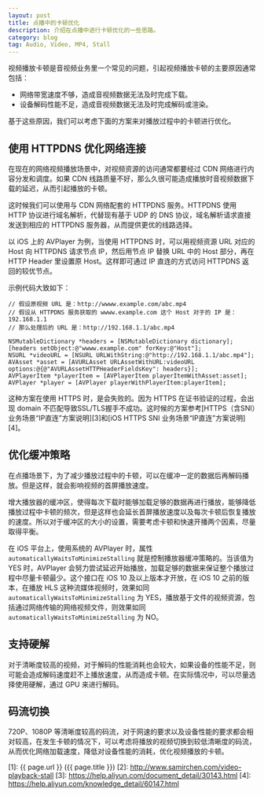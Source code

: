 ```yaml
---
layout: post
title: 点播中的卡顿优化
description: 介绍在点播中进行卡顿优化的一些思路。
category: blog
tag: Audio, Video, MP4, Stall
---
```


视频播放卡顿是音视频业务里一个常见的问题，引起视频播放卡顿的主要原因通常包括：

- 网络带宽速度不够，造成音视频数据无法及时完成下载。
- 设备解码性能不足，造成音视频数据无法及时完成解码或渲染。

基于这些原因，我们可以考虑下面的方案来对播放过程中的卡顿进行优化。


## 使用 HTTPDNS 优化网络连接

在现在的网络视频播放场景中，对视频资源的访问通常都要经过 CDN 网络进行内容分发和调度。如果 CDN 线路质量不好，那么久很可能造成播放时音视频数据下载的延迟，从而引起播放的卡顿。

这时候我们可以使用与 CDN 网络配套的 HTTPDNS 服务。HTTPDNS 使用 HTTP 协议进行域名解析，代替现有基于 UDP 的 DNS 协议，域名解析请求直接发送到相应的 HTTPDNS 服务器，从而提供更优的线路选择。

以 iOS 上的 AVPlayer 为例，当使用 HTTPDNS 时，可以用视频资源 URL 对应的 Host 向 HTTPDNS 请求节点 IP，然后用节点 IP 替换 URL 中的 Host 部分，再在 HTTP Header 里设置原 Host。这样即可通过 IP 直连的方式访问 HTTPDNS 返回的较优节点。

示例代码大致如下：


```
// 假设原视频 URL 是：http://wwww.example.com/abc.mp4
// 假设从 HTTPDNS 服务获取的 wwww.example.com 这个 Host 对于的 IP 是：192.168.1.1
// 那么处理后的 URL 是：http://192.168.1.1/abc.mp4

NSMutableDictionary *headers = [NSMutableDictionary dictionary];
[headers setObject:@"wwww.example.com" forKey:@"Host"];
NSURL *videoURL = [NSURL URLWithString:@"http://192.168.1.1/abc.mp4"];
AVAsset *asset = [AVURLAsset URLAssetWithURL:videoURL options:@{@"AVURLAssetHTTPHeaderFieldsKey": headers}];
AVPlayerItem *playerItem = [AVPlayerItem playerItemWithAsset:asset];
AVPlayer *player = [AVPlayer playerWithPlayerItem:playerItem];
```

这种方案在使用 HTTPS 时，是会失败的。因为 HTTPS 在证书验证的过程，会出现 domain 不匹配导致SSL/TLS握手不成功。这时候的方案参考[HTTPS（含SNI）业务场景“IP直连”方案说明][3]和[iOS HTTPS SNI 业务场景“IP直连”方案说明][4]。

## 优化缓冲策略

在点播场景下，为了减少播放过程中的卡顿，可以在缓冲一定的数据后再解码播放。但是这样，就会影响视频的首屏播放速度。

增大播放器的缓冲区，使得每次下载时能够加载足够的数据再进行播放，能够降低播放过程中卡顿的频次，但是这样也会延长首屏播放速度以及每次卡顿后恢复播放的速度。所以对于缓冲区的大小的设置，需要考虑卡顿和快速开播两个因素，尽量取得平衡。

在 iOS 平台上，使用系统的 AVPlayer 时，属性 `automaticallyWaitsToMinimizeStalling` 就是控制播放器缓冲策略的。当该值为 YES 时，AVPlayer 会努力尝试延迟开始播放，加载足够的数据来保证整个播放过程中尽量卡顿最少。这个接口在 iOS 10 及以上版本才开放，在 iOS 10 之前的版本，在播放 HLS 这种流媒体视频时，效果如同 `automaticallyWaitsToMinimizeStalling` 为 YES，播放基于文件的视频资源，包括通过网络传输的网络视频文件，则效果如同 `automaticallyWaitsToMinimizeStalling` 为 NO。


## 支持硬解

对于清晰度较高的视频，对于解码的性能消耗也会较大，如果设备的性能不足，则可能会造成解码速度赶不上播放速度，从而造成卡顿。在实际情况中，可以尽量选择使用硬解，通过 GPU 来进行解码。


## 码流切换

720P、1080P 等清晰度较高的码流，对于网速的要求以及设备性能的要求都会相对较高，在发生卡顿的情况下，可以考虑将播放的视频切换到较低清晰度的码流，从而优化网络加载速度，降低对设备性能的消耗，优化视频播放的卡顿。







[SamirChen]: http://www.samirchen.com "SamirChen"
[1]: {{ page.url }} ({{ page.title }})
[2]: http://www.samirchen.com/video-playback-stall
[3]: https://help.aliyun.com/document_detail/30143.html
[4]: https://help.aliyun.com/knowledge_detail/60147.html

